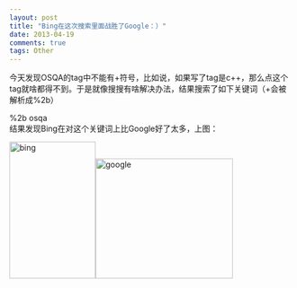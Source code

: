 ```yaml
---
layout: post
title: "Bing在这次搜索里面战胜了Google：）"
date: 2013-04-19
comments: true
tags: Other
---
```

<p>今天发现OSQA的tag中不能有+符号，比如说，如果写了tag是c++，那么点这个tag就啥都得不到。于是就像搜搜有啥解决办法，结果搜索了如下关键词（+会被解析成%2b）</p>  <p>%2b osqa   <br />结果发现Bing在对这个关键词上比Google好了太多，上图：</p>  <p><a href="http://images.cnitblog.com/blog/163228/201304/19153522-fcb8b53cbfbb45ab9116cfd71c2cbcc8.png"><img style="background-image: none; border-bottom: 0px; border-left: 0px; margin: 0px; padding-left: 0px; padding-right: 0px; display: inline; border-top: 0px; border-right: 0px; padding-top: 0px" title="bing" border="0" alt="bing" src="http://images.cnitblog.com/blog/163228/201304/19153524-9ea7a2314b41492f97701aecc82ba8cc.png" width="153" height="244" /></a><a href="http://images.cnitblog.com/blog/163228/201304/19153528-1560aa97dad24dea93a6665ac5fa326e.png"><img style="background-image: none; border-bottom: 0px; border-left: 0px; padding-left: 0px; padding-right: 0px; display: inline; border-top: 0px; border-right: 0px; padding-top: 0px" title="google" border="0" alt="google" src="http://images.cnitblog.com/blog/163228/201304/19153529-cdd43b65aadd4560952a6057b3a4e800.png" width="244" height="214" /></a></p>